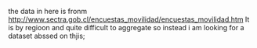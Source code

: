 the data in here is fronm http://www.sectra.gob.cl/encuestas_movilidad/encuestas_movilidad.htm
It is by regioon and quite difficult to aggregate so instead i am looking for a dataset abssed on thjis;